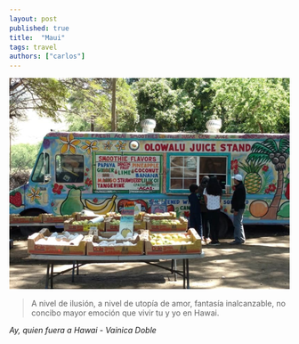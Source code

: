 ```yaml
---
layout: post
published: true
title:  "Maui"
tags: travel
authors: ["carlos"]
---
```


![olowalu juice stand](/assets/images/maui.jpg)

> A nivel de ilusión, 
> a nivel de utopía de amor, 
> fantasía inalcanzable, 
> no concibo mayor emoción 
> que vivir tu y yo en Hawai.

<cite>Ay, quien fuera a Hawai - Vainica Doble</cite> 